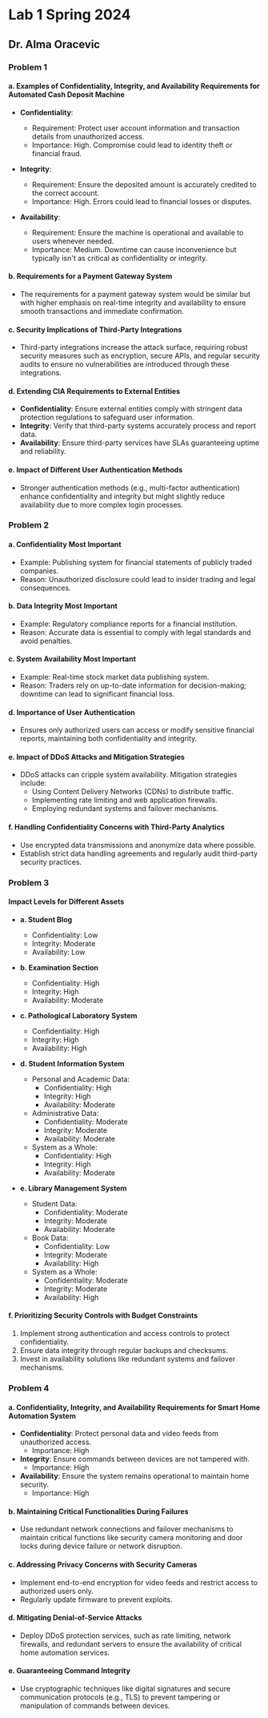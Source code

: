 # Lab 1 Spring 2024
## Dr. Alma Oracevic

### Problem 1

#### a. Examples of Confidentiality, Integrity, and Availability Requirements for Automated Cash Deposit Machine

- **Confidentiality**:
  - Requirement: Protect user account information and transaction details from unauthorized access.
  - Importance: High. Compromise could lead to identity theft or financial fraud.
  
- **Integrity**:
  - Requirement: Ensure the deposited amount is accurately credited to the correct account.
  - Importance: High. Errors could lead to financial losses or disputes.
  
- **Availability**:
  - Requirement: Ensure the machine is operational and available to users whenever needed.
  - Importance: Medium. Downtime can cause inconvenience but typically isn't as critical as confidentiality or integrity.

#### b. Requirements for a Payment Gateway System

- The requirements for a payment gateway system would be similar but with higher emphasis on real-time integrity and availability to ensure smooth transactions and immediate confirmation.

#### c. Security Implications of Third-Party Integrations

- Third-party integrations increase the attack surface, requiring robust security measures such as encryption, secure APIs, and regular security audits to ensure no vulnerabilities are introduced through these integrations.

#### d. Extending CIA Requirements to External Entities

- **Confidentiality**: Ensure external entities comply with stringent data protection regulations to safeguard user information.
- **Integrity**: Verify that third-party systems accurately process and report data.
- **Availability**: Ensure third-party services have SLAs guaranteeing uptime and reliability.

#### e. Impact of Different User Authentication Methods

- Stronger authentication methods (e.g., multi-factor authentication) enhance confidentiality and integrity but might slightly reduce availability due to more complex login processes.

### Problem 2

#### a. Confidentiality Most Important

- Example: Publishing system for financial statements of publicly traded companies.
- Reason: Unauthorized disclosure could lead to insider trading and legal consequences.

#### b. Data Integrity Most Important

- Example: Regulatory compliance reports for a financial institution.
- Reason: Accurate data is essential to comply with legal standards and avoid penalties.

#### c. System Availability Most Important

- Example: Real-time stock market data publishing system.
- Reason: Traders rely on up-to-date information for decision-making; downtime can lead to significant financial loss.

#### d. Importance of User Authentication

- Ensures only authorized users can access or modify sensitive financial reports, maintaining both confidentiality and integrity.

#### e. Impact of DDoS Attacks and Mitigation Strategies

- DDoS attacks can cripple system availability. Mitigation strategies include:
  - Using Content Delivery Networks (CDNs) to distribute traffic.
  - Implementing rate limiting and web application firewalls.
  - Employing redundant systems and failover mechanisms.

#### f. Handling Confidentiality Concerns with Third-Party Analytics

- Use encrypted data transmissions and anonymize data where possible.
- Establish strict data handling agreements and regularly audit third-party security practices.

### Problem 3

#### Impact Levels for Different Assets

- **a. Student Blog**
  - Confidentiality: Low
  - Integrity: Moderate
  - Availability: Low

- **b. Examination Section**
  - Confidentiality: High
  - Integrity: High
  - Availability: Moderate

- **c. Pathological Laboratory System**
  - Confidentiality: High
  - Integrity: High
  - Availability: High

- **d. Student Information System**
  - Personal and Academic Data:
    - Confidentiality: High
    - Integrity: High
    - Availability: Moderate
  - Administrative Data:
    - Confidentiality: Moderate
    - Integrity: Moderate
    - Availability: Moderate
  - System as a Whole:
    - Confidentiality: High
    - Integrity: High
    - Availability: Moderate

- **e. Library Management System**
  - Student Data:
    - Confidentiality: Moderate
    - Integrity: Moderate
    - Availability: Moderate
  - Book Data:
    - Confidentiality: Low
    - Integrity: Moderate
    - Availability: High
  - System as a Whole:
    - Confidentiality: Moderate
    - Integrity: Moderate
    - Availability: High

#### f. Prioritizing Security Controls with Budget Constraints

1. Implement strong authentication and access controls to protect confidentiality.
2. Ensure data integrity through regular backups and checksums.
3. Invest in availability solutions like redundant systems and failover mechanisms.

### Problem 4

#### a. Confidentiality, Integrity, and Availability Requirements for Smart Home Automation System

- **Confidentiality**: Protect personal data and video feeds from unauthorized access.
  - Importance: High
- **Integrity**: Ensure commands between devices are not tampered with.
  - Importance: High
- **Availability**: Ensure the system remains operational to maintain home security.
  - Importance: High

#### b. Maintaining Critical Functionalities During Failures

- Use redundant network connections and failover mechanisms to maintain critical functions like security camera monitoring and door locks during device failure or network disruption.

#### c. Addressing Privacy Concerns with Security Cameras

- Implement end-to-end encryption for video feeds and restrict access to authorized users only.
- Regularly update firmware to prevent exploits.

#### d. Mitigating Denial-of-Service Attacks

- Deploy DDoS protection services, such as rate limiting, network firewalls, and redundant servers to ensure the availability of critical home automation services.

#### e. Guaranteeing Command Integrity

- Use cryptographic techniques like digital signatures and secure communication protocols (e.g., TLS) to prevent tampering or manipulation of commands between devices.
